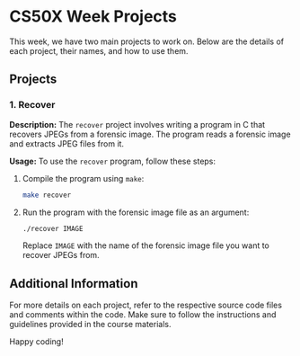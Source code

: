 # CS50X Week Projects

This week, we have two main projects to work on. Below are the details of each project, their names, and how to use them.

## Projects

### 1. Recover

**Description:**
The `recover` project involves writing a program in C that recovers JPEGs from a forensic image. The program reads a forensic image and extracts JPEG files from it.

**Usage:**
To use the `recover` program, follow these steps:

1. Compile the program using `make`:

    ```sh
    make recover
    ```

2. Run the program with the forensic image file as an argument:

    ```sh
    ./recover IMAGE
    ```

    Replace `IMAGE` with the name of the forensic image file you want to recover JPEGs from.

## Additional Information

For more details on each project, refer to the respective source code files and comments within the code. Make sure to follow the instructions and guidelines provided in the course materials.

Happy coding!
